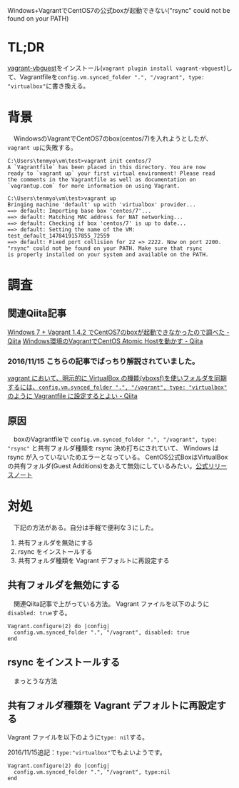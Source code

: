 Windows+VagrantでCentOS7の公式boxが起動できない("rsync" could not be found on your PATH)
# TL;DR
[vagrant-vbguest](https://github.com/dotless-de/vagrant-vbguest)をインストール(`vagrant plugin install vagrant-vbguest`)して、Vagrantfileを`config.vm.synced_folder ".", "/vagrant", type: "virtualbox"`に書き換える。

# 背景
　WindowsのVagrantでCentOS7のbox(centos/7)を入れようとしたが、`vagrant up`に失敗する。

```:コマンドプロンプト
C:\Users\tenmyo\vm\test>vagrant init centos/7
A `Vagrantfile` has been placed in this directory. You are now
ready to `vagrant up` your first virtual environment! Please read
the comments in the Vagrantfile as well as documentation on
`vagrantup.com` for more information on using Vagrant.

C:\Users\tenmyo\vm\test>vagrant up
Bringing machine 'default' up with 'virtualbox' provider...
==> default: Importing base box 'centos/7'...
==> default: Matching MAC address for NAT networking...
==> default: Checking if box 'centos/7' is up to date...
==> default: Setting the name of the VM: test_default_1478419157855_72559
==> default: Fixed port collision for 22 => 2222. Now on port 2200.
"rsync" could not be found on your PATH. Make sure that rsync
is properly installed on your system and available on the PATH.
```


# 調査
## 関連Qiita記事
[Windows 7 + Vagrant 1.4.2 でCentOS7のboxが起動できなかったので調べた - Qiita](http://qiita.com/ryozi_tn/items/1edf32f9c5ef174ddd53)
[Windows環境のVagrantでCentOS Atomic Hostを動かす - Qiita](http://qiita.com/tiibun/items/7f17a2c1198f5614bf4f)

### 2016/11/15 こちらの記事でばっちり解説されていました。
[vagrant において、明示的に VirtualBox の機能(vboxsf)を使いフォルダを同期するには、`config.vm.synced_folder ".", "/vagrant", type: "virtualbox"` のように Vagrantfile に設定するとよい - Qiita](http://qiita.com/toby_net/items/6eb74471871ab9fba087)


## 原因
　boxのVagrantfileで `config.vm.synced_folder ".", "/vagrant", type: "rsync"` と共有フォルダ種類を rsync 決め打ちにされていて、 Windows は rsync が入っていないためエラーとなっている。
CentOS公式BoxはVirtualBoxの共有フォルダ(Guest Additions)をあえて無効にしているみたい。[公式リリースノート](https://seven.centos.org/2017/09/updated-centos-vagrant-images-available-v1708-01/)

# 対処
　下記の方法がある。自分は手軽で便利な３にした。

1. 共有フォルダを無効にする
2. rsync をインストールする
3. 共有フォルダ種類を Vagrant デフォルトに再設定する


## 共有フォルダを無効にする
　関連Qiita記事で上がっている方法。 Vagrant ファイルを以下のように`disabled: true`する。

```ruby:Vagrantfile
Vagrant.configure(2) do |config|
  config.vm.synced_folder ".", "/vagrant", disabled: true
end
```


## rsync をインストールする
　まっとうな方法


## 共有フォルダ種類を Vagrant デフォルトに再設定する
Vagrant ファイルを以下のように`type: nil`する。

2016/11/15追記：`type:"virtualbox"`でもよいようです。

```ruby:Vagrantfile
Vagrant.configure(2) do |config|
  config.vm.synced_folder ".", "/vagrant", type:nil
end
```
